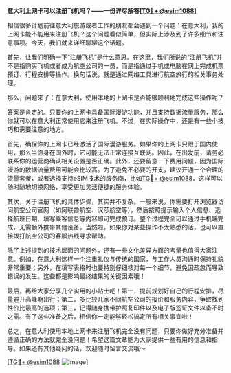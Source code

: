 **意大利上网卡可以注册飞机吗？——一份详尽解答[[TG💪+ @esim1088](https://t.me/s/esim1088)]**

相信很多计划前往意大利旅游或者工作的朋友都会遇到一个问题：在意大利，我的上网卡能不能用来注册飞机？这个问题看似简单，但实际上涉及到了许多细节和注意事项。今天，我们就来详细聊聊这个话题。

首先，让我们明确一下“注册飞机”是什么意思。在这里，我们所说的“注册飞机”并不是指购买飞机或者成为航空公司的一员，而是指通过手机或电脑在网上完成机票预订、行程安排等操作。换句话说，就是通过网络工具进行航空旅行的相关事务处理。

那么，问题来了：在意大利，使用本地的上网卡是否能够顺利地完成这些操作呢？

答案是肯定的。只要你的上网卡具备国际漫游功能，并且支持数据流量服务，那么你就可以在意大利正常使用它来注册飞机。不过，在实际操作中，还是有一些小技巧和需要注意的地方。

首先，确保你的上网卡已经激活了国际漫游服务。如果你的上网卡只限于国内使用，那么当你身在国外时，它可能无法正常连接互联网。因此，在出发前，请务必联系你的运营商确认相关设置是否正确。此外，还要留意一下费用问题，因为国际漫游的数据流量费用可能会比较高。为了避免不必要的开支，建议开通一个合理的流量套餐，或者选择支持eSIM技术的服务商，比如[TG💪+ @esim1088](https://t.me/s/esim1088)，这样可以随时随地切换网络，享受更加灵活便捷的服务体验。

其次，关于注册飞机的具体步骤，其实并不复杂。一般来说，你需要打开浏览器访问航空公司官网（如阿联酋航空、汉莎航空等），然后按照提示输入个人信息、选择航班日期、填写乘客信息等内容即可完成预订。整个过程完全可以通过手机端完成，无需额外携带其他设备。当然啦，如果你对某些操作不太熟悉的话，也可以直接拨打航空公司的客服热线寻求帮助。

除了上述提到的技术层面的问题外，还有一些文化差异方面的考量也值得大家注意。例如，在意大利这样一个注重礼仪与传统的国家，与工作人员沟通时保持礼貌非常重要；另外，在填写表格时也要特别仔细核对每一个细节，避免因疏忽而导致错误的发生。这些都是影响最终结果的关键因素哦！

最后，再给大家分享几个实用的小贴士吧！第一，提前规划好自己的行程安排，尽量避开高峰期出行；第二，多比较几家不同航空公司的报价和服务内容，争取找到性价比最高的选项；第三，记得随身携带护照复印件以及电子版签证文件以备不时之需。有了这些准备之后，相信你一定能够轻松搞定所有相关事宜啦！

总之，在意大利使用本地上网卡来注册飞机完全没有问题，只要你做好充分准备并遵循正确的方法就完全没问题！希望这篇文章能为大家提供一些有用的信息和指导。如果还有其他疑问的话，欢迎随时留言交流哦～

[[TG💪+ @esim1088](https://t.me/s/esim1088) ![Image](https://i.postimg.cc/4NQfJmqS/Snipaste-2025-05-13-00-14-12.png)]